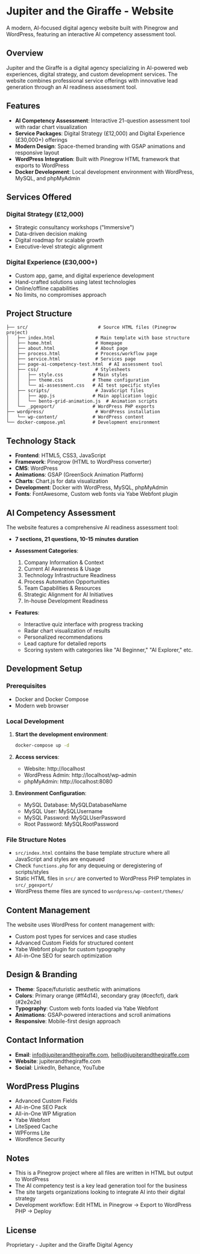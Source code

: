 # Jupiter and the Giraffe - Website

A modern, AI-focused digital agency website built with Pinegrow and WordPress, featuring an interactive AI competency assessment tool.

## Overview

Jupiter and the Giraffe is a digital agency specializing in AI-powered web experiences, digital strategy, and custom development services. The website combines professional service offerings with innovative lead generation through an AI readiness assessment tool.

## Features

- **AI Competency Assessment**: Interactive 21-question assessment tool with radar chart visualization
- **Service Packages**: Digital Strategy (£12,000) and Digital Experience (£30,000+) offerings
- **Modern Design**: Space-themed branding with GSAP animations and responsive layout
- **WordPress Integration**: Built with Pinegrow HTML framework that exports to WordPress
- **Docker Development**: Local development environment with WordPress, MySQL, and phpMyAdmin

## Services Offered

### Digital Strategy (£12,000)
- Strategic consultancy workshops ("Immersive")
- Data-driven decision making
- Digital roadmap for scalable growth
- Executive-level strategic alignment

### Digital Experience (£30,000+)
- Custom app, game, and digital experience development
- Hand-crafted solutions using latest technologies
- Online/offline capabilities
- No limits, no compromises approach

## Project Structure

```
├── src/                          # Source HTML files (Pinegrow project)
│   ├── index.html               # Main template with base structure
│   ├── home.html                # Homepage
│   ├── about.html               # About page
│   ├── process.html             # Process/workflow page
│   ├── service.html             # Services page
│   ├── page-ai-competency-test.html  # AI assessment tool
│   ├── css/                     # Stylesheets
│   │   ├── style.css           # Main styles
│   │   ├── theme.css           # Theme configuration
│   │   └── ai-assessment.css   # AI test specific styles
│   ├── scripts/                 # JavaScript files
│   │   ├── app.js              # Main application logic
│   │   └── bento-grid-animation.js  # Animation scripts
│   └── _pgexport/              # WordPress PHP exports
├── wordpress/                   # WordPress installation
│   └── wp-content/             # WordPress content
└── docker-compose.yml          # Development environment
```

## Technology Stack

- **Frontend**: HTML5, CSS3, JavaScript
- **Framework**: Pinegrow (HTML to WordPress converter)
- **CMS**: WordPress
- **Animations**: GSAP (GreenSock Animation Platform)
- **Charts**: Chart.js for data visualization
- **Development**: Docker with WordPress, MySQL, phpMyAdmin
- **Fonts**: FontAwesome, Custom web fonts via Yabe Webfont plugin

## AI Competency Assessment

The website features a comprehensive AI readiness assessment tool:

- **7 sections, 21 questions, 10-15 minutes duration**
- **Assessment Categories**:
  1. Company Information & Context
  2. Current AI Awareness & Usage
  3. Technology Infrastructure Readiness
  4. Process Automation Opportunities
  5. Team Capabilities & Resources
  6. Strategic Alignment for AI Initiatives
  7. In-house Development Readiness

- **Features**:
  - Interactive quiz interface with progress tracking
  - Radar chart visualization of results
  - Personalized recommendations
  - Lead capture for detailed reports
  - Scoring system with categories like "AI Beginner," "AI Explorer," etc.

## Development Setup

### Prerequisites
- Docker and Docker Compose
- Modern web browser

### Local Development

1. **Start the development environment**:
   ```bash
   docker-compose up -d
   ```

2. **Access services**:
   - Website: http://localhost
   - WordPress Admin: http://localhost/wp-admin
   - phpMyAdmin: http://localhost:8080

3. **Environment Configuration**:
   - MySQL Database: MySQLDatabaseName
   - MySQL User: MySQLUsername
   - MySQL Password: MySQLUserPassword
   - Root Password: MySQLRootPassword

### File Structure Notes

- `src/index.html` contains the base template structure where all JavaScript and styles are enqueued
- Check `functions.php` for any dequeuing or deregistering of scripts/styles
- Static HTML files in `src/` are converted to WordPress PHP templates in `src/_pgexport/`
- WordPress theme files are synced to `wordpress/wp-content/themes/`

## Content Management

The website uses WordPress for content management with:
- Custom post types for services and case studies
- Advanced Custom Fields for structured content
- Yabe Webfont plugin for custom typography
- All-in-One SEO for search optimization

## Design & Branding

- **Theme**: Space/futuristic aesthetic with animations
- **Colors**: Primary orange (#ff4d14), secondary gray (#cecfcf), dark (#2e2e2e)
- **Typography**: Custom web fonts loaded via Yabe Webfont
- **Animations**: GSAP-powered interactions and scroll animations
- **Responsive**: Mobile-first design approach

## Contact Information

- **Email**: info@jupiterandthegiraffe.com, hello@jupiterandthegiraffe.com
- **Website**: jupiterandthegiraffe.com
- **Social**: LinkedIn, Behance, YouTube

## WordPress Plugins

- Advanced Custom Fields
- All-in-One SEO Pack
- All-in-One WP Migration
- Yabe Webfont
- LiteSpeed Cache
- WPForms Lite
- Wordfence Security

## Notes

- This is a Pinegrow project where all files are written in HTML but output to WordPress
- The AI competency test is a key lead generation tool for the business
- The site targets organizations looking to integrate AI into their digital strategy
- Development workflow: Edit HTML in Pinegrow → Export to WordPress PHP → Deploy

## License

Proprietary - Jupiter and the Giraffe Digital Agency